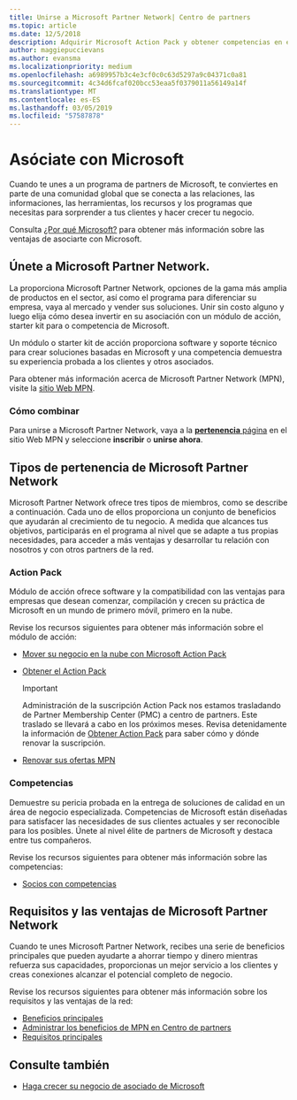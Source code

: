 ```yaml
---
title: Unirse a Microsoft Partner Network| Centro de partners
ms.topic: article
ms.date: 12/5/2018
description: Adquirir Microsoft Action Pack y obtener competencias en el Centro de partners
author: maggiepuccievans
ms.author: evansma
ms.localizationpriority: medium
ms.openlocfilehash: a6989957b3c4e3cf0c0c63d5297a9c04371c0a81
ms.sourcegitcommit: 4c34d6fcaf020bcc53eaa5f0379011a56149a14f
ms.translationtype: MT
ms.contentlocale: es-ES
ms.lasthandoff: 03/05/2019
ms.locfileid: "57587878"
---
```

<!-- Note from Maggie on Dec 5, 2018: I can no longer tell what purpose this article serves. I'm going to redirect it to the mpn-overview.md topic and move the relevant information there. In the interim, I've copied and pasted the content from the MPN overview topic into this one in case anyone out there has it bookmarked.
-->

# <a name="partner-with-microsoft"></a>Asóciate con Microsoft

Cuando te unes a un programa de partners de Microsoft, te conviertes en parte de una comunidad global que se conecta a las relaciones, las informaciones, las herramientas, los recursos y los programas que necesitas para sorprender a tus clientes y hacer crecer tu negocio.

Consulta [¿Por qué Microsoft?](https://partner.microsoft.com/business-opportunities/why-microsoft) para obtener más información sobre las ventajas de asociarte con Microsoft. 

## <a name="join-the-microsoft-partner-network"></a>Únete a Microsoft Partner Network.

<!-- 12/5/18 The content below was copied and pasted directly from the Membership page of the MPN site (https://partner.microsoft.com/en-us/membership)-->

La proporciona Microsoft Partner Network, opciones de la gama más amplia de productos en el sector, así como el programa para diferenciar su empresa, vaya al mercado y vender sus soluciones. Unir sin costo alguno y luego elija cómo desea invertir en su asociación con un módulo de acción, starter kit para o competencia de Microsoft.

Un módulo o starter kit de acción proporciona software y soporte técnico para crear soluciones basadas en Microsoft y una competencia demuestra su experiencia probada a los clientes y otros asociados.

Para obtener más información acerca de Microsoft Partner Network (MPN), visite la [sitio Web MPN](https://partner.microsoft.com/commercial).

### <a name="how-to-join"></a>Cómo combinar

Para unirse a Microsoft Partner Network, vaya a la [ **pertenencia** página](https://partner.microsoft.com/membership) en el sitio Web MPN y seleccione **inscribir** o **unirse ahora**.

## <a name="microsoft-partner-network-membership-types"></a>Tipos de pertenencia de Microsoft Partner Network

<!-- 12/5/18 The content below was copied and pasted directly from the Membership pages of the MPN site (https://partner.microsoft.com/en-us/membership)-->

Microsoft Partner Network ofrece tres tipos de miembros, como se describe a continuación. Cada uno de ellos proporciona un conjunto de beneficios que ayudarán al crecimiento de tu negocio. A medida que alcances tus objetivos, participarás en el programa al nivel que se adapte a tus propias necesidades, para acceder a más ventajas y desarrollar tu relación con nosotros y con otros partners de la red.

### <a name="action-pack"></a>Action Pack

Módulo de acción ofrece software y la compatibilidad con las ventajas para empresas que desean comenzar, compilación y crecen su práctica de Microsoft en un mundo de primero móvil, primero en la nube. 

Revise los recursos siguientes para obtener más información sobre el módulo de acción:

- [Mover su negocio en la nube con Microsoft Action Pack](https://partner.microsoft.com/membership/action-pack)
- [Obtener el Action Pack](mpn-get-action-pack.md)
  
    >[!IMPORTANT]
    >Administración de la suscripción Action Pack nos estamos trasladando de Partner Membership Center (PMC) a centro de partners. Este traslado se llevará a cabo en los próximos meses. Revisa detenidamente la información de [Obtener Action Pack](mpn-get-action-pack.md) para saber cómo y dónde renovar la suscripción.  

- [Renovar sus ofertas MPN](renew-mpn-offers.md)

### <a name="competencies"></a>Competencias

Demuestre su pericia probada en la entrega de soluciones de calidad en un área de negocio especializada. Competencias de Microsoft están diseñadas para satisfacer las necesidades de sus clientes actuales y ser reconocible para los posibles. Únete al nivel élite de partners de Microsoft y destaca entre tus compañeros.

Revise los recursos siguientes para obtener más información sobre las competencias:

- [Socios con competencias](https://partner.microsoft.com/membership/competencies)

## <a name="microsoft-partner-network-benefits-and-requirements"></a>Requisitos y las ventajas de Microsoft Partner Network

Cuando te unes Microsoft Partner Network, recibes una serie de beneficios principales que pueden ayudarte a ahorrar tiempo y dinero mientras refuerza sus capacidades, proporcionas un mejor servicio a los clientes y creas conexiones alcanzar el potencial completo de negocio.

Revise los recursos siguientes para obtener más información sobre los requisitos y las ventajas de la red:

- [Beneficios principales](https://partner.microsoft.com/en-us/membership/core-benefits#simple-tab-content-1)
- [Administrar los beneficios de MPN en Centro de partners](manage-your-partner-network-benefits.md)
- [Requisitos principales](https://partner.microsoft.com/en-us/membership/core-benefits#simple-tab-content-2)

## <a name="see-also"></a>Consulte también
- [Haga crecer su negocio de asociado de Microsoft](grow-your-business.md)
